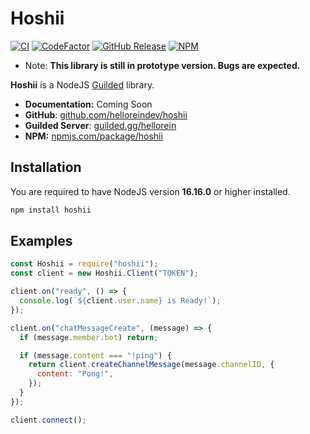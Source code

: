 # Hoshii

[![CI](https://github.com/helloreindev/hoshii/actions/workflows/ci.yml/badge.svg)](https://github.com/helloreindev/hoshii/actions/workflows/ci.yml)
[![CodeFactor](https://www.codefactor.io/repository/github/helloreindev/hoshii/badge)](https://www.codefactor.io/repository/github/helloreindev/hoshii)
[![GitHub Release](https://img.shields.io/github/v/release/helloreindev/hoshii?include_prereleases)](https://github.com/helloreindev/hoshii/releases/latest)
[![NPM](https://img.shields.io/npm/v/hoshii?color=green)](https://npmjs.com/package/hoshii)

- Note: **This library is still in prototype version. Bugs are expected.**

**Hoshii** is a NodeJS [Guilded](https://guilded.gg) library.

- **Documentation:** Coming Soon
- **GitHub**: [github.com/helloreindev/hoshii](https://github.com/helloreindev/hoshii)
- **Guilded Server**: [guilded.gg/hellorein](https://www.guilded.gg/hellorein)
- **NPM:** [npmjs.com/package/hoshii](https://npmjs.com/package/hoshii)

## Installation

You are required to have NodeJS version **16.16.0** or higher installed.

```bash
npm install hoshii
```

## Examples

```js
const Hoshii = require("hoshii");
const client = new Hoshii.Client("TOKEN");

client.on("ready", () => {
  console.log(`${client.user.name} is Ready!`);
});

client.on("chatMessageCreate", (message) => {
  if (message.member.bot) return;

  if (message.content === "!ping") {
    return client.createChannelMessage(message.channelID, {
      content: "Pong!",
    });
  }
});

client.connect();
```
